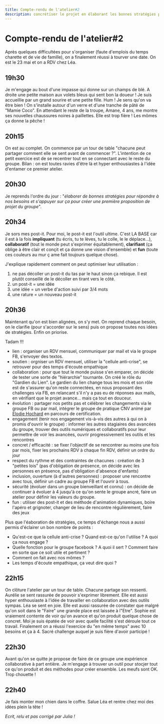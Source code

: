 ```yaml
---
title: Compte-rendu de l'atelier#2
description: concrétiser le projet en élaborant les bonnes stratégies pour répondre à nos besoins
---
```


# Compte-rendu de l'atelier#2 
Après quelques difficultées pour s'organiser (faute d'emplois du temps charette et de vie de famille), on a finalement réussi à tourver une date. On est le 23 mai et on a RDV chez Léa.

## 19h30
Je m'engage au bout d'une impasse qui donne sur un champs de blé. A droite une petite maison aux volets bleus qui sent bon la doueur ! Je suis accueillie par un grand sourire et une petite fille. Hum ! Je sens qu'on va être bien ! On s'installe autour d'un verre et d'une tranche de pâté de "Mamie Coco". En attendant le reste de la troupe, Amane, 4 ans, me montre ses nouvelles chaussures noires à paillettes. Elle est trop fière ! Les mômes ça donne la pêche !

## 20h15 
On est au complet. On commence par un tour de table "chacune peut partager comment elle se sent avant de commencer ?". L'intention de ce petit exercice
est de se recentrer tout en se connectant avec le reste du groupe. Bilan : on est toutes ravies d'être là et hyper enthousiastes à l'idée d'entamer ce premier atelier.

## 20h30
Je reprends l'ordre du jour : "*élaborer de bonnes stratégies pour répondre à nos besoins et s'appuyer sur ça pour créer une première proposition de projet du groupe*". 

## 20h34
Je sors mes post-it. Pour moi, le post-it est l'outil ultime. C'est LA BASE car il est à la fois **impliquant** (tu écris, tu te lèves, tu le colle, le le déplace...), **collaboratif** (tout le monde peut s'exprimer équitablement), **clarifiant** (ça oblige à être clair et conçit et ça donne une vision d'ensemble) et **fun** (toute ces couleurs au mur ç ame fait toujours quelque chose).

J'explique rapidement comment on peut optimiser leur utilisation : 
1) ne pas décoller un post-it du tas par le haut sinon ça rebique. Il est plutôt conseillé de le décoller en tirant vers le côté.
2) un post-it = une idée
3) une idée = un verbe d'action suivi par 3/4 mots
4) une rature = un nouveau post-it

## 20h36
Maintenant qu'on est bien alignées, on s'y met. On reprend chaque besoin, on le clarifie (pour s'accorder sur le sens) puis on propose toutes nos idées de stratégies. Enfin on priorise. 

Tadam !!!
- lien : organiser un RDV mensuel, communiquer par mail et via le groupe FB, s'envoyer des textos. 
- soutien : orgniser un RDV mensuel, utiliser la "cellule anti-crise", se retrouver pour des temps d'écoute empathique
- collaboration : pour que tout le monde puisse s'en emparer, on décide de tester une sorte de "hiérarchie" tournante. On créé le rôle du "Gardien du Lien". Le gardien du lien change tous les mois et son rôle est de s'assurer qu'on reste connectées, en nous proposant des challenges via FB, en relancant s'il n'y a pas eu de réponses aux mails, en vérifiant que le projet avance... mais ça tout en douceur.
- évolution : partager nos petits pas et célébrer les changements via le groupe FB ou par mail, intégrer le groupe de pratique CNV animé par [Elodie Hochard](http://www.elodie-hochard.com/) en parcours de certification.
- engagement (tenir nos engagement vis-à-vis des autres à qui on à promis d'ouvrir le groupe) : informer les autres stagiaires des avancées du groupe, trouver des outils numériques et collaboratifs pour leur permettre de voir les avancées, ouvrir progressivement les outils et les rencontres
- concret / efficacité : se fixer l'objectif de se rencontrer au moins une fois par mois, fixer les prochains RDV à chaque fin RDV, définir un ordre du jour 
- respect du rythme et des contraintes de chacunes : création de 3 "petites lois" (pas d'obligation de présence, on décide avec les personnes en présence, pas d'obligation d'absence d'enfants)
- inclusion, ouverture (à d'autres personnes) : proposer une rencontre avec tous, définir un cadre au groupe FB et l'ouvrir à tous.
- sécurité (évoluer dans un groupe bienveillant et connu) : on décide de continuer à évoluer à 4 jusqu'à ce qu'on sente le groupe ancré, faire un atelier pour définir les valeurs du groupe.
- fun : utiliser des post-it et des méthode d'animation dynamiques, boire l'apéro et grignoter, changer de lieu de rencontre régulièrement, faire des jeux

Plus que l'éaboration de stratégies, ce temps d'échange nous a aussi permis d'éclairer un bon nombre de points : 
- Qu'est-ce que la cellule anti-crise ? Quand est-ce qu'on l'utilise ? A quoi ça nous engage ? 
- Quelle fonction pour le groupe facebook ? A quoi il sert ? Comment faire en sorte que ce soit utile et pertinent ?
- Comment on fait avec nos mômes ? 
- Les temps d'écoute empathique, ça veut dire quoi ? 

## 22h15
On clôture l'atelier par un tour de table. Chacune partage son ressenti. Aurélie se sent rassurée de pouvoir s'exprimer librement. Elle est aussi hyper enthousiaste à l'idée de travailler en collaboration avec des outils sympas. Léa se sent en joie. Elle est aussi rassurée de constater que malgré qu'on soit dans le "Faire" une grande place est laissée à l"Etre". Sophie est vraiement contente de voir qu'on avance et qu'on produit quelque chose de concret. Moi je suis épatée de voir avec quelle facilité s'est déroule tout ce travail. Finalement on a réussi l'exercice du "en même temps" avec 10 besoins et ça à 4. Sacré challenge auquel je suis fière d'avoir participé !

## 22h30
Avant qu'on se quitte je propose de faire de ce groupe une expérience collaborative à part entière. Je m'engage à trouver un outil pour stocjer tout ce qu'on produit et des méthodes pour créer ensemble. Les meufs sont OK. Trop chouette ! 

## 22h40
Je fais monter mon chien dans le coffre. Salue Léa et rentre chez moi des idées plein la tête ! 

*Ecrit, relu et pas corrigé par Julia !*
